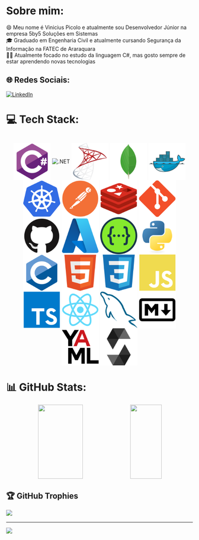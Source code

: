 # Sobre mim:
😄 Meu nome é Vinicius Picolo e atualmente sou Desenvolvedor Júnior na empresa 5by5 Soluções em Sistemas<br>🎓 Graduado em Engenharia Civil e atualmente cursando Segurança da Informação na FATEC de Araraquara<br>👩‍💻 Atualmente focado no estudo da linguagem C#, mas gosto sempre de estar aprendendo novas tecnologias<br>


## 🌐 Redes Sociais:
[![LinkedIn](https://img.shields.io/badge/LinkedIn-%230077B5.svg?logo=linkedin&logoColor=white)](https://linkedin.com/in/vinicius-picolo) 

# 💻 Tech Stack:
<div style="display: inline_block" align="center"><br>
  <img align="center" alt="C#" height="100" width="100" src="https://raw.githubusercontent.com/devicons/devicon/master/icons/csharp/csharp-original.svg">
  <img align="center" alt=".NET" height="100" width="180" src="https://img.shields.io/badge/.NET-5C2D91?style=for-the-badge&logo=.net&logoColor=white">
  <img align="center" alt="SQL-Server" height="100" width="100" src="https://raw.githubusercontent.com/devicons/devicon/master/icons/microsoftsqlserver/microsoftsqlserver-original.svg">
  <img align="center" alt="MongoDB" height="100" width="100" src="https://raw.githubusercontent.com/devicons/devicon/master/icons/mongodb/mongodb-original.svg">
  <img align="center" alt="Docker" height="100" width="100" src="https://raw.githubusercontent.com/devicons/devicon/master/icons/docker/docker-original.svg">
  <img align="center" alt="Kubernetes" height="100" width="100" src="https://raw.githubusercontent.com/devicons/devicon/master/icons/kubernetes/kubernetes-original.svg">
  <img align="center" alt="Postman" height="100" width="100" src="https://raw.githubusercontent.com/devicons/devicon/master/icons/postman/postman-original.svg">
  <img align="center" alt="Redis" height="100" width="100" src="https://raw.githubusercontent.com/devicons/devicon/master/icons/redis/redis-original.svg">
  <img align="center" alt="Git" height="100" width="100" src="https://raw.githubusercontent.com/devicons/devicon/master/icons/git/git-original.svg">
  <img align="center" alt="GitHub" height="100" width="100" src="https://raw.githubusercontent.com/devicons/devicon/master/icons/github/github-original.svg">
  <img align="center" alt="Microsoft Azure" height="100" width="100" src="https://raw.githubusercontent.com/devicons/devicon/master/icons/azure/azure-original.svg">
  <img align="center" alt="Swagger" height="100" width="100" src="https://raw.githubusercontent.com/devicons/devicon/master/icons/swagger/swagger-original.svg">
  <img align="center" alt="C" height="100" width="100" src="https://raw.githubusercontent.com/devicons/devicon/master/icons/python/python-original.svg">
  <img align="center" alt="C" height="100" width="100" src="https://raw.githubusercontent.com/devicons/devicon/master/icons/c/c-original.svg">
  <img align="center" alt="HTML5" height="100" width="100" src="https://raw.githubusercontent.com/devicons/devicon/master/icons/html5/html5-original.svg">
  <img align="center" alt="CSS3" height="100" width="100" src="https://raw.githubusercontent.com/devicons/devicon/master/icons/css3/css3-original.svg">
  <img align="center" alt="JavaScript" height="100" width="100" src="https://raw.githubusercontent.com/devicons/devicon/master/icons/javascript/javascript-plain.svg">
  <img align="center" alt="TypeScript" height="100" width="100" src="https://raw.githubusercontent.com/devicons/devicon/master/icons/typescript/typescript-original.svg">
  <img align="center" alt="ReactJS" height="100" width="100" src="https://raw.githubusercontent.com/devicons/devicon/master/icons/react/react-original.svg">
  <img align="center" alt="MySQL" height="100" width="100" src="https://raw.githubusercontent.com/devicons/devicon/master/icons/mysql/mysql-original.svg">
  <img align="center" alt="Markdown" height="100" width="100" src="https://raw.githubusercontent.com/devicons/devicon/master/icons/markdown/markdown-original.svg">
  <img align="center" alt="YAML" height="100" width="100" src="https://raw.githubusercontent.com/devicons/devicon/master/icons/yaml/yaml-original.svg">
  <img align="center" alt="Solidity" height="100" width="100" src="https://raw.githubusercontent.com/devicons/devicon/master/icons/solidity/solidity-original.svg">
</div>


# 📊 GitHub Stats:
<div align="center">
  <img width="49%" height="200px" src="https://github-readme-stats.vercel.app/api?username=Picolo21&show_icons=true&count_private=true&title_color=80F7D4&icon_color=9d00ff&text_color=c9d1d9&bg_color=0d1117&border_color=fff0" />
  <img width="41%" height="200px" src="https://github-readme-stats.vercel.app/api/top-langs/?username=Picolo21&layout=compact&title_color=80F7D4&text_color=fff&bg_color=0d1117&border_color=fff0" /> 
</div>

## 🏆 GitHub Trophies
![](https://github-profile-trophy.vercel.app/?username=Picolo21&theme=radical&no-frame=false&no-bg=true&margin-w=4)

---
[![](https://visitcount.itsvg.in/api?id=Picolo21&icon=5&color=3)](https://visitcount.itsvg.in)

<!-- Proudly created with GPRM ( https://gprm.itsvg.in ) -->
